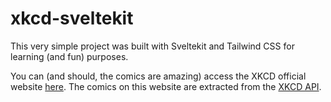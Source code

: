# xkcd-sveltekit

This very simple project was built with Sveltekit and Tailwind CSS for learning (and fun) purposes.

You can (and should, the comics are amazing) access the XKCD official website [here](https://xkcd.com/). The comics on this website are extracted from the [XKCD API](https://xkcd.com/json.html).
